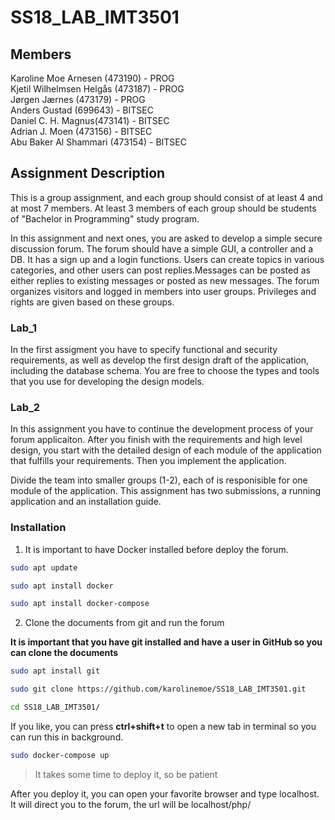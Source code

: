 # SS18_LAB_IMT3501

## Members  
Karoline Moe Arnesen (473190) - PROG  
Kjetil Wilhelmsen Helgås (473187) - PROG  
Jørgen Jærnes (473179) - PROG  
Anders Gustad (699643) - BITSEC  
Daniel C. H. Magnus(473141) - BITSEC  
Adrian J. Moen (473156) - BITSEC  
Abu Baker Al Shammari (473154) - BITSEC  

## Assignment Description
This is a group assignment, and each group should consist of at least 4 and at most 7 members. At least 3 members of each group should be students of "Bachelor in Programming" study program. 


In this assignment and next ones, you are asked to develop a simple secure discussion forum. The forum should have a simple GUI, a controller and a DB. It has a sign up and a login functions. Users can create topics in various categories, and other users  can post replies.Messages can be posted as either replies to existing messages or posted as new messages. The forum organizes visitors and logged in members into user groups. Privileges and rights are given based on these groups.  

### Lab_1
In the first assigment you have to specify functional and  security requirements, as well as develop the first design draft of the application, including the database schema. You are free to choose the types and tools that you use for developing the design models. 

### Lab_2
In this assignment you have to continue the development process of your forum applicaiton. After you finish with the requirements and high level design, you start with the detailed design of each module of the application that fulfills your requirements. Then you implement the application.  

Divide the team into smaller groups (1-2), each of is responisible for one module of the application.  This assignment has two submissions, a running application and an installation guide. 


### Installation
1. It is important to have Docker installed before deploy the forum.

```sh
sudo apt update
```

```sh
sudo apt install docker
```

```sh
sudo apt install docker-compose 
```

2. Clone the documents from git and run the forum

__It is important that you have git installed and have a user in GitHub so you can clone the documents__

```sh
sudo apt install git       
```

```sh
sudo git clone https://github.com/karolinemoe/SS18_LAB_IMT3501.git         
```

```sh
cd SS18_LAB_IMT3501/
```

If you like, you can press __ctrl+shift+t__ to open a new tab in terminal so you can run this in background.

```sh
sudo docker-compose up
```
> It takes some time to deploy it, so be patient

After you deploy it, you can open your favorite browser and type localhost. It will direct you to the forum, the url will be localhost/php/ 

